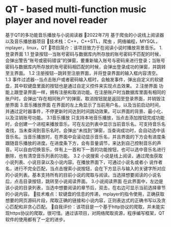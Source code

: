 # QT - based multi-function music player and novel reader
基于QT的多功能音乐播放与小说阅读器
2022年7月		基于爬虫的小说线上阅读器以及音乐播放器项目
技术栈：C++，C++STL，爬虫 ，网络编程，MYSQL，mplayer，linux，QT
项目简介：该项目致力于在阅读小说时播放背景音乐。
1.登录界面
1.1 登录按钮--当账号密码与数据库内所存放的账号密码不匹配的时候，会弹出警告“账号或密码错误”的弹窗，要重新输入账号与密码来进行登录；当账号密码与数据库内所存放的账号密码相匹配的时候，会弹出登录成功的弹窗，并跳转至主界面。
1.2 注册按钮--跳转至注册界面，并将登录界面的输入框内容清空。
1.3 事件过滤器--当点击账户或者密码输入框时，会触发事件，弹出自定义的软键盘，其中软键盘里面的按钮也是通过自定义控件来实现点击效果。
2.注册界面
功能上跟登录界面一样，拥有注册和取消功能。在注册账户时当数据库里面有相同的账户时，会弹出“存在相同账户”的弹窗。取消按钮就是返回至登录界面，并销毁注册界面
3.音乐播放界面
在界面的左上角显示了当前用户名，以及当前启动时间，并通过定时器事件，不停更新时间达到时间跳动效果。可以界面的背景、最小化、以及注销账号功能。
3.1音乐播放
只支持本地音乐播放，当点击添加按钮完成功能时，会创建一个进程来播放音乐，可在左边列表中显示当前音乐名。可支持音乐名查找，当未查询到音乐名时，会弹出“未找到”弹窗，当查询成功时，会自动选中该音乐名。当音乐播放时，在界面中会滚动显示音乐名，并且界面的下方会有进度条跟随音乐播放的进度。在进度条下方，会有音量调节，来达到自己控制音乐的声音。可以自由切换音乐，伴有上一首和下一首的功能按钮，也可以选中音乐名进行删除，也有清空音乐列表的功能。
3.2 小说搜索
小说是线上阅读，通过爬虫获取小说列表、小说目录以及小说内容。在播放界面下，可通过小说名或者小
说作者名，进行不完全匹配，当点击搜索小说按钮，会在下方显示与输入的关键字所对应的小说列表。基本支持所有的目前小说的爬取与阅读。当选择想要阅读的小说名后，点击目录按钮，跳转至小说阅读界面。
3.小说阅读界面
在此界面中，左边是该小说的目录列表，当选中想要阅读的章节后，双击，在右边可显示当前选择章节的小说内容。
技术难点：软键盘的信息的传递，mplayer的指令使用，正确获取想要的网页源码片段，爬取正确的链接和小说内容，正则表达式的正确书写以及贪心匹配和非贪心匹配。
自我评价：该项目是一个基于http协议的爬取，并未能实现https协议的爬取，很可惜。通过该项目，对网络爬取资源，程序编写框架，QT软件的使用都有了一定的进步。
